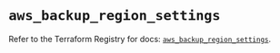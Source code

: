 # `aws_backup_region_settings`

Refer to the Terraform Registry for docs: [`aws_backup_region_settings`](https://registry.terraform.io/providers/hashicorp/aws/5.32.1/docs/resources/backup_region_settings).
